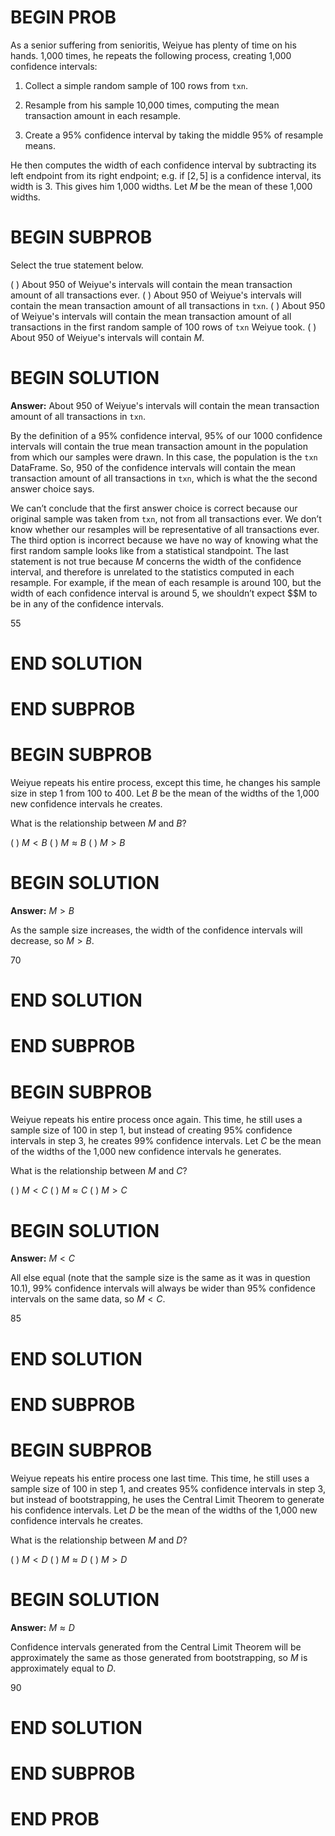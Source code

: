# BEGIN PROB

As a senior suffering from senioritis, Weiyue has plenty of time on his
hands. 1,000 times, he repeats the following process, creating 1,000
confidence intervals:

1.  Collect a simple random sample of 100 rows from `txn`.

2.  Resample from his sample 10,000 times, computing the mean
    transaction amount in each resample.

3.  Create a 95% confidence interval by taking the middle 95% of
    resample means.

He then computes the width of each confidence interval by subtracting
its left endpoint from its right endpoint; e.g. if $[2, 5]$ is a
confidence interval, its width is 3. This gives him 1,000 widths. Let
$M$ be the mean of these 1,000 widths.

# BEGIN SUBPROB

Select the true statement below.

( ) About 950 of Weiyue's intervals will contain the mean transaction amount of all transactions ever.
( ) About 950 of Weiyue's intervals will contain the mean transaction amount of all transactions in `txn`.
( ) About 950 of Weiyue's intervals will contain the mean transaction amount of all transactions in the first random sample of 100 rows of `txn` Weiyue took.
( ) About 950 of Weiyue's intervals will contain $M$.

# BEGIN SOLUTION
**Answer:** About 950 of Weiyue's intervals will contain the mean transaction amount of all transactions in `txn`.

By the definition of a 95% confidence interval, 95% of our 1000 confidence intervals will contain the true mean transaction amount in the population from which our samples were drawn. In this case, the population is the `txn` DataFrame. So, 950 of the confidence intervals will contain the mean transaction amount of all transactions in `txn`, which is what the the second answer choice says. 

We can’t conclude that the first answer choice is correct because our original sample was taken from `txn`, not from all transactions ever. We don’t know whether our resamples will be representative of all transactions ever. The third option is incorrect because we have no way of knowing what the first random sample looks like from a statistical standpoint. The last statement is not true because $M$ concerns the width of the confidence interval, and therefore is unrelated to the statistics computed in each resample. For example, if the mean of each resample is around 100, but the width of each confidence interval is around 5, we shouldn’t expect $$M to be in any of the confidence intervals.

<average>55</average>


# END SOLUTION

# END SUBPROB

# BEGIN SUBPROB

Weiyue repeats his entire process, except this time, he changes his
sample size in step 1 from 100 to 400. Let $B$ be the mean of the widths
of the 1,000 new confidence intervals he creates.

What is the relationship between $M$ and $B$?

( ) $M < B$
( ) $M \approx B$
( ) $M > B$

# BEGIN SOLUTION
**Answer:** $M > B$

As the sample size increases, the width of the confidence intervals will decrease, so $M > B$.

<average>70</average>



# END SOLUTION

# END SUBPROB

# BEGIN SUBPROB

Weiyue repeats his entire process once again. This time, he still uses a
sample size of 100 in step 1, but instead of creating 95% confidence
intervals in step 3, he creates 99% confidence intervals. Let $C$ be the
mean of the widths of the 1,000 new confidence intervals he generates.

What is the relationship between $M$ and $C$?

( ) $M < C$ 
( ) $M \approx C$ 
( ) $M > C$

# BEGIN SOLUTION
**Answer:** $M < C$

All else equal (note that the sample size is the same as it was in question 10.1), 99% confidence intervals will always be wider than 95% confidence intervals on the same data, so $M < C$.

<average>85</average>


# END SOLUTION

# END SUBPROB

# BEGIN SUBPROB

Weiyue repeats his entire process one last time. This time, he still
uses a sample size of 100 in step 1, and creates 95% confidence
intervals in step 3, but instead of bootstrapping, he uses the Central
Limit Theorem to generate his confidence intervals. Let $D$ be the mean
of the widths of the 1,000 new confidence intervals he creates.

What is the relationship between $M$ and $D$?

( ) $M < D$ 
( ) $M \approx D$ 
( ) $M > D$

# BEGIN SOLUTION
**Answer:** $M \approx D$

Confidence intervals generated from the  Central Limit Theorem will be approximately the same as those generated from bootstrapping, so $M$ is approximately equal to $D$. 

<average>90</average>


# END SOLUTION

# END SUBPROB

# END PROB